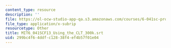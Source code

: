 ```yaml
---
content_type: resource
description: ''
file: https://ol-ocw-studio-app-qa.s3.amazonaws.com/courses/6-041sc-probabilistic-systems-analysis-and-applied-probability-fall-2013/299bc4f64ddfc12838f4ef4b57f01e04_MIT6_041SCF13_Using_the_CLT_300k.srt
file_type: application/x-subrip
resourcetype: Other
title: MIT6_041SCF13_Using_the_CLT_300k.srt
uid: 299bc4f6-4ddf-c128-38f4-ef4b57f01e04
---
```

